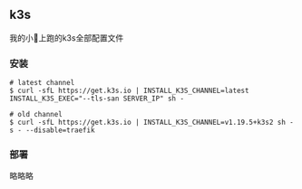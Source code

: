 ## k3s

我的小🐤上跑的k3s全部配置文件

### 安装

```shell
# latest channel
$ curl -sfL https://get.k3s.io | INSTALL_K3S_CHANNEL=latest INSTALL_K3S_EXEC="--tls-san SERVER_IP" sh -

# old channel 
$ curl -sfL https://get.k3s.io | INSTALL_K3S_CHANNEL=v1.19.5+k3s2 sh -s - --disable=traefik
```

### 部署

略略略
